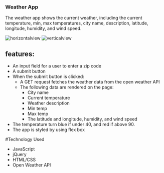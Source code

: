 ### Weather App
  The weather app shows the current weather, including the current temperature,
min, max temperatures, city name, description, latitude, longitude, humidity, 
and wind speed.  

![horizontalview](./weather/weather/images/weatherapp-horizontal.png)
![verticalview](./weather/weather/images/weatherapp-vertical.png)

## features:
- An input field for a user to enter a zip code
- A submit button
- When the submit button is clicked:
    - A GET request fetches the weather data from the open weather API
    - The following data are rendered on the page:
        - City name
        - Current temperature
        - Weather description
        - Min temp
        - Max temp
        - The latitude and longitude, humidity, and wind speed
- The temperature turn blue if under 40, and red if above 90.
- The app is styled by using flex box

#Technology Used
- JavaScript
- jQuery
- HTML/CSS
- Open Weather API




